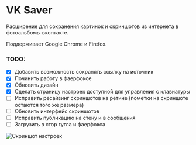 # VK Saver
Расширение для сохранения картинок и скриншотов из интернета в фотоальбомы вконтакте.

Поддерживает Google Chrome и Firefox.

### TODO:

- [x] Добавить возможность сохранять ссылку на источник
- [x] Починить работу в фаерфоксе
- [x] Обновить дизайн
- [x] Сделать страницу настроек доступной для управления с клавиатуры
- [ ] Исправить ресайзинг скриншотов на ретине (пометки на скриншоте остаются того же размера)
- [ ] Обновить интерфейс скриншотов
- [ ] Исправить публикацию на стену и в сообщения
- [ ] Загрузить в стор гугла и фаерфокса

![Скриншот настроек](https://user-images.githubusercontent.com/37719998/196864627-a290cdcc-49f2-4306-a540-1aa69ab63e57.png)
